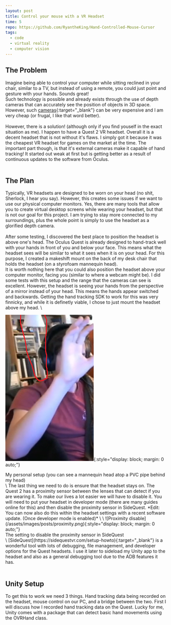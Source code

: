 ```yaml
---
layout: post
title: Control your mouse with a VR Headset
time: 5
repo: https://github.com/RyantheKing/Hand-Controlled-Mouse-Cursor
tags:
  - code
  - virtual reality
  - computer vision
---
```


## The Problem
Imagine being able to control your computer while sitting reclined in your chair, similar to a TV, but instead of using a remote, you could just point and gesture with your hands. Sounds great! \
Such technology is possible and already exists through the use of depth cameras that can accurately see the position of objects in 3D space. However, such [cameras](https://www.amazon.com/Intel-Realsense-D435-Webcam-FPS/dp/B07BLS5477/){:target="_blank"} can be very expensive and I am very cheap (or frugal, I like that word better). \
\
However, there is a solution! (although only if you find youself in the exact situation as me). I happen to have a Quest 2 VR headset. Overall it is a decent headset that is not without it's flaws. I simply got it because it was the cheapest VR headset for games on the market at the time. The important part though, is that it's external cameras make it capable of hand tracking! It started out weak at first but is getting better as a result of continuous updates to the software from Oculus.
<br><br>

## The Plan
Typically, VR headsets are designed to be worn on your head (no shit, Sherlock, I hear you say). However, this creates some issues if we want to use our physical computer monitors. Yes, there are many tools that allow you to create virtual desktop screens while wearing your headset, but that is not our goal for this project. I am trying to stay more connected to my surroundings, plus the whole point is simply to use the headset as a glorified depth camera. \
\
After some testing, I discovered the best place to position the headset is above one's head. The Oculus Quest is already designed to hand-track well with your hands in front of you and below your face. This means what the headset sees will be similar to what it sees when it is on your head. For this purpose, I created a makeshift mount on the back of my desk chair that holds the headset (on a styrofoam mannequin head). \
It is worth nothing here that you could also position the headset above your computer monitor, facing you (similar to where a webcam might be). I did some tests with this setup and the range that the cameras can see is excellent. However, the headset is seeing your hands from the perspective of a mirror instead of your head. This means the hands appear switched and backwards. Getting the hand tracking SDK to work for this was very finnicky, and while it is definetly viable, I chose to just mount the headset above my head. \

![My headset setup](/assets/images/posts/vrsetup.png){:style="display: block; margin: 0 auto;"}
<figcaption>My personal setup (you can see a mannequin head atop a PVC pipe behind my head)</figcaption> \
The last thing we need to do is ensure that the headset stays on. The Quest 2 has a proximity sensor between the lenses that can detect if you are wearing it. To make our lives a lot easier we will have to disable it. You will need to put your headset in developer mode (there are many guides online for this) and then disable the proximity sensor in SideQuest. *Edit: You can now also do this within the headset settings with a recent software update. (Once developer mode is enabled)* \
\
![Proximity disable](/assets/images/posts/proximity.png){:style="display: block; margin: 0 auto;"}
<figcaption>The setting to disable the proximity sensor in SideQuest</figcaption> \
[SideQuest](https://sidequestvr.com/setup-howto){:target="_blank"} is a wonderful tool with lots of debugging, file management, and developer options for the Quest headsets. I use it later to sideload my Unity app to the headset and also as a general debugging tool due to the ADB features it has.
<br><br>

## Unity Setup
To get this to work we need 3 things. Hand tracking data being recorded on the headset, mouse control on our PC, and a bridge between the two. First I will discuss how I recorded hand tracking data on the Quest. Lucky for me, Unity comes with a package that can detect basic hand movements using the OVRHand class.